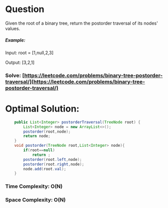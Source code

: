 # Question

Given the root of a binary tree, return the postorder traversal of its nodes' values.


##### Example:

Input: root = [1,null,2,3]

Output: [3,2,1]



### Solve: [https://leetcode.com/problems/binary-tree-postorder-traversal/](https://leetcode.com/problems/binary-tree-postorder-traversal/)
   


# Optimal Solution:  
``` java
    public List<Integer> postorderTraversal(TreeNode root) {
        List<Integer> node = new ArrayList<>();
        postorder(root,node);
        return node;
    }
    void postorder(TreeNode root,List<Integer> node){
        if(root==null)
            return ;
        postorder(root.left,node);
        postorder(root.right,node);
        node.add(root.val);
    }
```
### Time Complexity: O(N)  
### Space Complexity: O(N) 